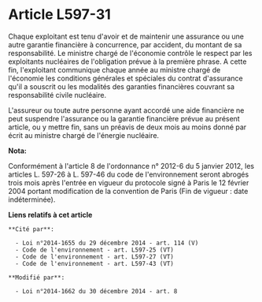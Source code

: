 # Article L597-31

Chaque exploitant est tenu d'avoir et de maintenir une assurance ou une autre garantie financière à concurrence, par
accident, du montant de sa responsabilité. Le ministre chargé de l'économie contrôle le respect par les exploitants
nucléaires de l'obligation prévue à la première phrase. A cette fin, l'exploitant communique chaque année au ministre chargé
de l'économie les conditions générales et spéciales du contrat d'assurance qu'il a souscrit ou les modalités des garanties
financières couvrant sa responsabilité civile nucléaire.

L'assureur ou toute autre personne ayant accordé une aide financière ne peut suspendre l'assurance ou la garantie financière
prévue au présent article, ou y mettre fin, sans un préavis de deux mois au moins donné par écrit au ministre chargé de
l'énergie nucléaire.

**Nota:**

Conformément à l'article 8 de l'ordonnance n° 2012-6 du 5 janvier 2012, les articles L. 597-26 à L. 597-46 du code de
l'environnement seront abrogés trois mois après l'entrée en vigueur du protocole signé à Paris le 12 février 2004 portant
modification de la convention de Paris (Fin de vigueur : date indéterminée).

**Liens relatifs à cet article**

	**Cité par**:

	  - Loi n°2014-1655 du 29 décembre 2014 - art. 114 (V)
	  - Code de l'environnement - art. L597-25 (VT)
	  - Code de l'environnement - art. L597-27 (VT)
	  - Code de l'environnement - art. L597-43 (VT)

	**Modifié par**:

	  - Loi n°2014-1662 du 30 décembre 2014 - art. 8
